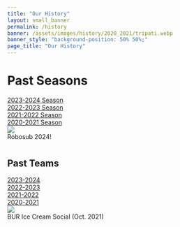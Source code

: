```yaml
---
title: "Our History"
layout: small_banner
permalink: /history
banner: /assets/images/history/2020_2021/tripati.webp
banner_style: "background-position: 50% 50%;"
page_title: "Our History"
---
```


<div class="bur-wide-container" style="margin-bottom:40px;">
    <div class="row bur-subteam-row">
        <div class="col-xl-5">
            <h1>Past Seasons</h1>
            <a href="{{site.base_url}}/history/2023-2024">2023-2024 Season</a> <br style="line-height:30px;"/>
            <a href="{{site.base_url}}/history/2022-2023">2022-2023 Season</a> <br style="line-height:30px;"/>
            <a href="{{site.base_url}}/history/2021-2022">2021-2022 Season</a> <br style="line-height:30px;"/>
            <a href="{{site.base_url}}/history/2020-2021">2020-2021 Season</a>
        </div>
        <div class="col" style="display:block;margin:auto;">
            <img class="bur-photo home-photo small-margin-top" src="{{site.base_url}}/assets/images/history/2023_2024/robosub_2024.webp" decoding="async">
            <div class="bur-caption">Robosub 2024!</div>
        </div>
    </div>
</div>


<section class="bur-wide-container">
<div class="row bur-subteam-row">
    <div class="col-xl-5">
        <h1>Past Teams</h1>
        <a href="{{site.base_url}}/members/2023-2024">2023-2024</a> <br style="line-height:30px;"/>
        <a href="{{site.base_url}}/members/2022-2023">2022-2023</a> <br style="line-height:30px;"/>
        <a href="{{site.base_url}}/members/2021-2022">2021-2022</a> <br style="line-height:30px;"/>
        <a href="{{site.base_url}}/members/2020-2021">2020-2021</a>
    </div>
    <div class="col" style="display:block;margin:auto;">
        <img class="bur-photo home-photo small-margin-top" src="{{site.base_url}}/assets/images/history/2021_2022/icecream_social_2122.webp" decoding="async">
        <div class="bur-caption">BUR Ice Cream Social (Oct. 2021)</div>
    </div>
</div>
</section>